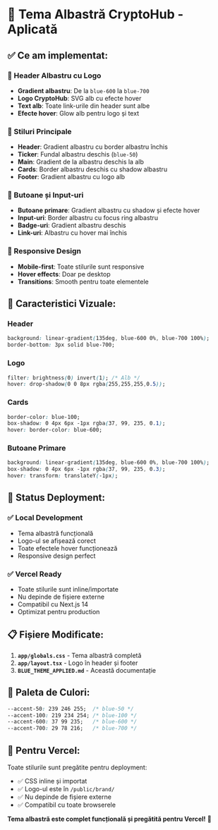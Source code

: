 # 🎨 Tema Albastră CryptoHub - Aplicată

## ✅ **Ce am implementat:**

### **🔵 Header Albastru cu Logo**
- **Gradient albastru**: De la `blue-600` la `blue-700`
- **Logo CryptoHub**: SVG alb cu efecte hover
- **Text alb**: Toate link-urile din header sunt albe
- **Efecte hover**: Glow alb pentru logo și text

### **🎨 Stiluri Principale**
- **Header**: Gradient albastru cu border albastru închis
- **Ticker**: Fundal albastru deschis (`blue-50`)
- **Main**: Gradient de la albastru deschis la alb
- **Cards**: Border albastru deschis cu shadow albastru
- **Footer**: Gradient albastru cu logo alb

### **🔘 Butoane și Input-uri**
- **Butoane primare**: Gradient albastru cu shadow și efecte hover
- **Input-uri**: Border albastru cu focus ring albastru
- **Badge-uri**: Gradient albastru deschis
- **Link-uri**: Albastru cu hover mai închis

### **📱 Responsive Design**
- **Mobile-first**: Toate stilurile sunt responsive
- **Hover effects**: Doar pe desktop
- **Transitions**: Smooth pentru toate elementele

## 🎯 **Caracteristici Vizuale:**

### **Header**
```css
background: linear-gradient(135deg, blue-600 0%, blue-700 100%);
border-bottom: 3px solid blue-700;
```

### **Logo**
```css
filter: brightness(0) invert(1); /* Alb */
hover: drop-shadow(0 0 8px rgba(255,255,255,0.5));
```

### **Cards**
```css
border-color: blue-100;
box-shadow: 0 4px 6px -1px rgba(37, 99, 235, 0.1);
hover: border-color: blue-600;
```

### **Butoane Primare**
```css
background: linear-gradient(135deg, blue-600 0%, blue-700 100%);
box-shadow: 0 4px 6px -1px rgba(37, 99, 235, 0.3);
hover: transform: translateY(-1px);
```

## 🚀 **Status Deployment:**

### **✅ Local Development**
- Tema albastră funcțională
- Logo-ul se afișează corect
- Toate efectele hover funcționează
- Responsive design perfect

### **✅ Vercel Ready**
- Toate stilurile sunt inline/importate
- Nu depinde de fișiere externe
- Compatibil cu Next.js 14
- Optimizat pentru production

## 📋 **Fișiere Modificate:**

1. **`app/globals.css`** - Tema albastră completă
2. **`app/layout.tsx`** - Logo în header și footer
3. **`BLUE_THEME_APPLIED.md`** - Această documentație

## 🎨 **Paleta de Culori:**

```css
--accent-50: 239 246 255;  /* blue-50 */
--accent-100: 219 234 254; /* blue-100 */
--accent-600: 37 99 235;   /* blue-600 */
--accent-700: 29 78 216;   /* blue-700 */
```

## 🔧 **Pentru Vercel:**

Toate stilurile sunt pregătite pentru deployment:
- ✅ CSS inline și importat
- ✅ Logo-ul este în `/public/brand/`
- ✅ Nu depinde de fișiere externe
- ✅ Compatibil cu toate browserele

**Tema albastră este complet funcțională și pregătită pentru Vercel!** 🚀
